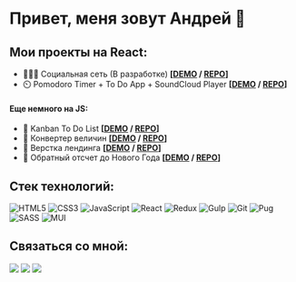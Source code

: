  # Привет, меня зовут Андрей 👋
 
 ## Мои проекты на React:
 - 👨‍👩‍👧 Социальная сеть (В разработке) **[[DEMO](http://mazurovandre.github.io/) / [REPO](http://github.com/mazurovandre/social-network/)]**
 - ⏲️ Pomodoro Timer + To Do App + SoundCloud Player **[[DEMO](http://mazurovandre.github.io/productivity-booster/) / [REPO](http://github.com/mazurovandre/productivity-booster/)]**

#### Еще немного на JS:
 - 📃 Kanban To Do List **[[DEMO](http://mazurovandre.github.io/kanban-todo/) / [REPO](http://github.com/mazurovandre/kanban-todo/)]**
 - 🧮 Конвертер величин **[[DEMO](http://mazurovandre.github.io/converter-js/) / [REPO](http://github.com/mazurovandre/converter-js/)]**
 - 🧶 Верстка лендинга **[[DEMO](http://mazurovandre.github.io/olympic-landing/) / [REPO](http://github.com/mazurovandre/olympic-landing/)]**
 - 📆 Обратный отсчет до Нового Года **[[DEMO](http://mazurovandre.github.io/new-year-countdown/) / [REPO](http://github.com/mazurovandre/new-year-countdown/)]**

## Стек технологий:
![HTML5](https://img.shields.io/badge/html5-%23E34F26.svg?style=for-the-badge&logo=html5&logoColor=white)
![CSS3](https://img.shields.io/badge/css3-%231572B6.svg?style=for-the-badge&logo=css3&logoColor=white)
![JavaScript](https://img.shields.io/badge/javascript-%23323330.svg?style=for-the-badge&logo=javascript&logoColor=%23F7DF1E)
![React](https://img.shields.io/badge/react-%2320232a.svg?style=for-the-badge&logo=react&logoColor=%2361DAFB)
![Redux](https://img.shields.io/badge/redux-%23593d88.svg?style=for-the-badge&logo=redux&logoColor=white)
![Gulp](https://img.shields.io/badge/GULP-%23CF4647.svg?style=for-the-badge&logo=gulp&logoColor=white)
![Git](https://img.shields.io/badge/git-%23F05033.svg?style=for-the-badge&logo=git&logoColor=white)
![Pug](https://img.shields.io/badge/Pug-FFF?style=for-the-badge&logo=pug&logoColor=A86454)
![SASS](https://img.shields.io/badge/SASS-hotpink.svg?style=for-the-badge&logo=SASS&logoColor=white)
![MUI](https://img.shields.io/badge/MaterialUI-%230081CB.svg?style=for-the-badge&logo=material-ui&logoColor=white)

## Связаться со мной:
<a target="_blank" href="https://www.linkedin.com/in/mazurovandre/"><img src="https://img.shields.io/badge/linkedin-%230077B5.svg?style=for-the-badge&logo=linkedin&logoColor=white"/></a>
<a target="_blank" href="http://t.me/mazurovandre"><img src="https://img.shields.io/badge/Telegram-2CA5E0?style=for-the-badge&logo=telegram&logoColor=white"/></a>
<a target="_blank" href="mailto:mazurovandre@gmail.com"><img src="https://img.shields.io/badge/email-D14836?style=for-the-badge&logo=gmail&logoColor=white"/></a>
